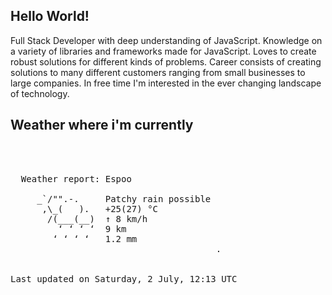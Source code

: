 ## Hello World!

Full Stack Developer with deep understanding of JavaScript. Knowledge on a variety of libraries and frameworks made for JavaScript. Loves to create robust solutions for different kinds of problems. Career consists of creating solutions to many different customers ranging from small businesses to large companies. In free time I'm interested in the ever changing landscape of technology. 

## Weather where i'm currently  
<pre>


 
  Weather report: Espoo  
    
     _`/"".-.     Patchy rain possible  
      ,\_(   ).   +25(27) °C  
       /(___(__)  ↑ 8 km/h  
         ‘ ‘ ‘ ‘  9 km  
        ‘ ‘ ‘ ‘   1.2 mm  
                                       .


Last updated on Saturday, 2 July, 12:13 UTC
</pre>
